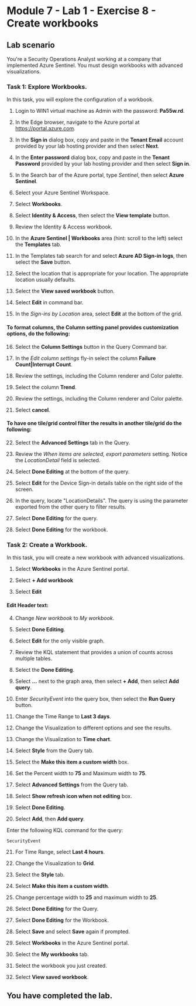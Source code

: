 # Module 7 - Lab 1 - Exercise 8 - Create workbooks

## Lab scenario

You're a Security Operations Analyst working at a company that implemented Azure Sentinel. You must design workbooks with advanced visualizations.

### Task 1: Explore Workbooks.

In this task, you will explore the configuration of a workbook.

1. Login to WIN1 virtual machine as Admin with the password: **Pa55w.rd**.  

2. In the Edge browser, navigate to the Azure portal at https://portal.azure.com.

3. In the **Sign in** dialog box, copy and paste in the **Tenant Email** account provided by your lab hosting provider and then select **Next**.

4. In the **Enter password** dialog box, copy and paste in the **Tenant Password** provided by your lab hosting provider and then select **Sign in**.

5. In the Search bar of the Azure portal, type *Sentinel*, then select **Azure Sentinel**.

6. Select your Azure Sentinel Workspace.

7. Select **Workbooks**.

8. Select **Identity & Access**, then select the **View template** button.

9. Review the Identity & Access workbook.

10. In the **Azure Sentinel | Workbooks** area (hint: scroll to the left) select the **Templates** tab.

11. In the Templates tab search for and select **Azure AD Sign-in logs**, then select the **Save** button. 

12. Select the location that is appropriate for your location.  The appropriate location usually defaults.

13. Select the **View saved workbook** button.

14. Select **Edit** in command bar.

15. In the *Sign-ins by Location* area, select **Edit** at the bottom of the grid.

#### To format columns, the Column setting panel provides customization options, do the following:

16. Select the **Column Settings** button in the Query Command bar.

17. In the *Edit column settings* fly-in select the column **Failure Count|Interrupt Count**.

18. Review the settings, including the Column renderer and Color palette.

19. Select the column **Trend**.

20. Review the settings, including the Column renderer and Color palette.

21. Select **cancel**.

#### To have one tile/grid control filter the results in another tile/grid do the following:

22. Select the **Advanced Settings** tab in the Query.

23. Review the *When items are selected, export parameters* setting.  Notice the *LocationDetail* field is selected.

24. Select **Done Editing** at the bottom of the query.

25. Select **Edit** for the Device Sign-in details table on the right side of the screen.  

26. In the query, locate "LocationDetails".  The query is using the parameter exported from the other query to filter results.

27. Select **Done Editing** for the query.

28. Select **Done Editing** for the workbook.

### Task 2: Create a Workbook.

In this task, you will create a new workbook with advanced visualizations.

1. Select **Workbooks** in the Azure Sentinel portal.

2. Select **+ Add workbook**

3. Select **Edit**

#### Edit Header text:

4. Change *New workbook* to *My workbook*.

5. Select **Done Editing**.

6. Select **Edit** for the only visible graph.

7. Review the KQL statement that provides a union of counts across multiple tables.

8. Select the **Done Editing**.

9. Select **...** next to the graph area, then select **+ Add**, then select **Add query**.

10. Enter *SecurityEvent* into the query box, then select the **Run Query** button.

11. Change the Time Range to **Last 3 days**.

12. Change the Visualization to different options and see the results.

13. Change the Visualization to **Time chart**.

14. Select **Style** from the Query tab.

15. Select the **Make this item a custom width** box.

16. Set the Percent width to **75** and Maximum width to **75**.

17. Select **Advanced Settings** from the Query tab.

18. Select **Show refresh icon when not editing** box. 

19. Select **Done Editing**.

20. Select **Add**, then **Add query**.

Enter the following KQL command for the query:

```
SecurityEvent
```

21. For Time Range, select **Last 4 hours**.

22. Change the Visualization to **Grid**.

23. Select the **Style** tab.

24. Select **Make this item a custom width**.

25. Change percentage width to **25** and maximum width to **25**. 

26. Select **Done Editing** for the Query.

27. Select **Done Editing** for the Workbook.

28. Select **Save** and select **Save** again if prompted.

29. Select **Workbooks** in the Azure Sentinel portal.

30. Select the **My workbooks** tab.

31. Select the workbook you just created.

32. Select **View saved workbook**.

## You have completed the lab.
